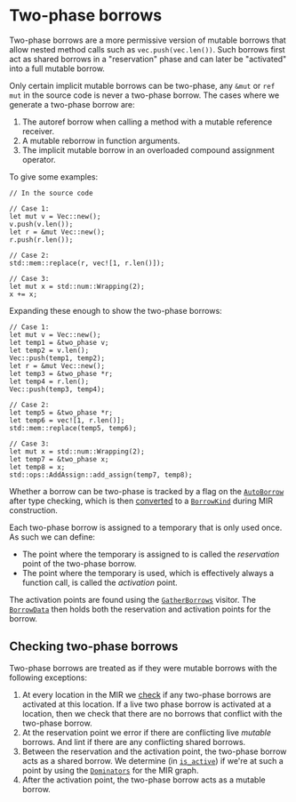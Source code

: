 # Two-phase borrows

Two-phase borrows are a more permissive version of mutable borrows that allow
nested method calls such as `vec.push(vec.len())`. Such borrows first act as
shared borrows in a "reservation" phase and can later be "activated" into a
full mutable borrow.

Only certain implicit mutable borrows can be two-phase, any `&mut` or `ref mut`
in the source code is never a two-phase borrow. The cases where we generate a
two-phase borrow are:

1. The autoref borrow when calling a method with a mutable reference receiver.
2. A mutable reborrow in function arguments.
3. The implicit mutable borrow in an overloaded compound assignment operator.

To give some examples:

```rust2018
// In the source code

// Case 1:
let mut v = Vec::new();
v.push(v.len());
let r = &mut Vec::new();
r.push(r.len());

// Case 2:
std::mem::replace(r, vec![1, r.len()]);

// Case 3:
let mut x = std::num::Wrapping(2);
x += x;
```

Expanding these enough to show the two-phase borrows:

```rust,ignore
// Case 1:
let mut v = Vec::new();
let temp1 = &two_phase v;
let temp2 = v.len();
Vec::push(temp1, temp2);
let r = &mut Vec::new();
let temp3 = &two_phase *r;
let temp4 = r.len();
Vec::push(temp3, temp4);

// Case 2:
let temp5 = &two_phase *r;
let temp6 = vec![1, r.len()];
std::mem::replace(temp5, temp6);

// Case 3:
let mut x = std::num::Wrapping(2);
let temp7 = &two_phase x;
let temp8 = x;
std::ops::AddAssign::add_assign(temp7, temp8);
```

Whether a borrow can be two-phase is tracked by a flag on the [`AutoBorrow`]
after type checking, which is then [converted] to a [`BorrowKind`] during MIR
construction.

Each two-phase borrow is assigned to a temporary that is only used once. As
such we can define:

* The point where the temporary is assigned to is called the *reservation*
  point of the two-phase borrow.
* The point where the temporary is used, which is effectively always a
  function call, is called the *activation* point.

The activation points are found using the [`GatherBorrows`] visitor. The
[`BorrowData`] then holds both the reservation and activation points for the
borrow.

[`AutoBorrow`]: https://doc.rust-lang.org/nightly/nightly-rustc/rustc_middle/ty/adjustment/enum.AutoBorrow.html
[converted]: https://doc.rust-lang.org/nightly/nightly-rustc/rustc_mir_build/hair/cx/expr/trait.ToBorrowKind.html#method.to_borrow_kind
[`BorrowKind`]: https://doc.rust-lang.org/nightly/nightly-rustc/rustc_middle/mir/enum.BorrowKind.html
[`GatherBorrows`]: https://doc.rust-lang.org/nightly/nightly-rustc/rustc_middle/mir/visit/trait.Visitor.html#method.visit_local
[`BorrowData`]: https://doc.rust-lang.org/nightly/nightly-rustc/rustc_mir/borrow_check/borrow_set/struct.BorrowData.html

## Checking two-phase borrows

Two-phase borrows are treated as if they were mutable borrows with the
following exceptions:

1. At every location in the MIR we [check] if any two-phase borrows are
   activated at this location. If a live two phase borrow is activated at a
   location, then we check that there are no borrows that conflict with the
   two-phase borrow.
2. At the reservation point we error if there are conflicting live *mutable*
   borrows. And lint if there are any conflicting shared borrows.
3. Between the reservation and the activation point, the two-phase borrow acts
   as a shared borrow. We determine (in [`is_active`]) if we're at such a point
   by using the [`Dominators`] for the MIR graph.
4. After the activation point, the two-phase borrow acts as a mutable borrow.

[check]: https://doc.rust-lang.org/nightly/nightly-rustc/rustc_mir/borrow_check/struct.MirBorrowckCtxt.html#method.check_activations
[`Dominators`]: https://doc.rust-lang.org/nightly/nightly-rustc/rustc_data_structures/graph/dominators/struct.Dominators.html
[`is_active`]: https://doc.rust-lang.org/nightly/nightly-rustc/rustc_mir/borrow_check/path_utils/fn.is_active.html
